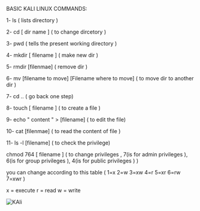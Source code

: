 BASIC KALI LINUX COMMANDS:

1- ls ( lists directory )

2- cd [ dir name ] ( to change dircetory )

3- pwd ( tells the present working directory )

4- mkdir [ filename ] ( make new dir )

5- rmdir [filenmae] ( remove dir )

6- mv [filename to move] [Filename where to move] ( to move dir to another dir )

7- cd .. ( go back one step)

8- touch [ filename ] ( to create a file )

9- echo " content " > [filename] ( to edit the file)

10- cat [filenmae] ( to read the content of file )

11- ls -l [filename] ( to check the privilege)

   chmod 764 [ filename ] ( to change privileges , 7(is for admin privileges ), 6(is for group privileges ), 4(is for public privileges ) )

   you can change according to this table ( 1=x 2=w 3=xw 4=r 5=xr 6=rw 7=xwr ) 
   
   x = execute r = read w = write
   


![KAli](https://github.com/user-attachments/assets/3f0fb434-c8b0-44a7-a8e3-6cb66586871a)

